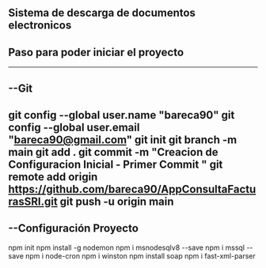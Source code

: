## Sistema de descarga de documentos electronicos
## Paso para poder iniciar el proyecto
-----------------------------
--Git
-----------------------------
git config --global user.name "bareca90"
git config --global user.email "bareca90@gmail.com"
git init 
git branch -m main
git add .
git commit -m "Creacion de Configuracion Inicial - Primer Commit "
git remote add origin https://github.com/bareca90/AppConsultaFacturasSRI.git
git push -u origin main
-----------------------------
--Configuración Proyecto
-----------------------------
npm init
npm install -g nodemon
npm i msnodesqlv8 --save
npm i mssql --save
npm i node-cron
npm i winston
npm install soap
npm i fast-xml-parser
